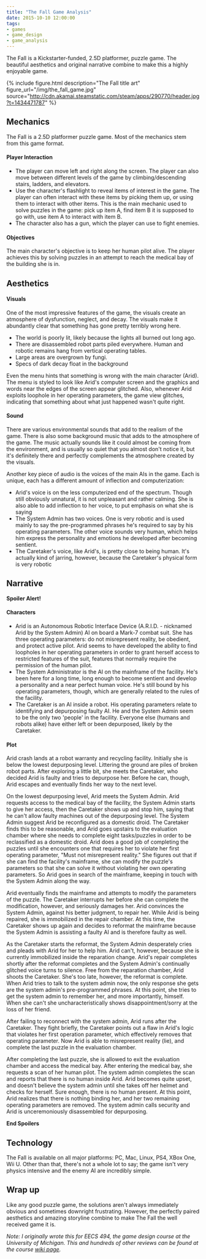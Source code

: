 ```yaml
---
title: "The Fall Game Analysis"
date: 2015-10-10 12:00:00
tags:
- games
- game_design
- game_analysis
---
```


The Fall is a Kickstarter-funded, 2.5D platformer, puzzle game. The beautiful aesthetics and original narrative combine to make this a highly enjoyable game.

<!--more-->

{% include figure.html description="The Fall title art" figure_url="/img/the_fall_game.jpg" source="http://cdn.akamai.steamstatic.com/steam/apps/290770/header.jpg?t=1434471787" %}


## Mechanics
The Fall is a 2.5D platformer puzzle game. Most of the mechanics stem from this game format.

#### Player Interaction

- The player can move left and right along the screen. The player can also move between different levels of the game by climbing/descending stairs, ladders, and elevators.
- Use the character's flashlight to reveal items of interest in the game. The player can often interact with these items by picking them up, or using them to interact with other items. This is the main mechanic used to solve puzzles in the game: pick up item A, find item B it is supposed to go with, use item A to interact with item B.
- The character also has a gun, which the player can use to fight enemies.

#### Objectives

The main character's objective is to keep her human pilot alive. The player achieves this by solving puzzles in an attempt to reach the medical bay of the building she is in.


## Aesthetics

#### Visuals

One of the most impressive features of the game, the visuals create an atmosphere of dysfunction, neglect, and decay. The visuals make it abundantly clear that something has gone pretty terribly wrong here.

- The world is poorly lit, likely because the lights all burned out long ago.
- There are disassembled robot parts piled everywhere. Human and robotic remains hang from vertical operating tables.
- Large areas are overgrown by fungi.
- Specs of dark decay float in the background

Even the menu hints that something is wrong with the main character (Arid). The menu is styled to look like Arid's computer screen and the graphics and words near the edges of the screen appear glitched. Also, whenever Arid exploits loophole in her operating parameters, the game view glitches, indicating that something about what just happened wasn't quite right.

#### Sound

There are various environmental sounds that add to the realism of the game. There is also some background music that adds to the atmosphere of the game. The music actually sounds like it could almost be coming from the environment, and is usually so quiet that you almost don't notice it, but it's definitely there and perfectly complements the atmosphere created by the visuals.

Another key piece of audio is the voices of the main AIs in the game. Each is unique, each has a different amount of inflection and computerization:
- Arid's voice is on the less computerized end of the spectrum. Though still obviously unnatural, it is not unpleasant and rather calming. She is also able to add inflection to her voice, to put emphasis on what she is saying
- The System Admin has two voices. One is very robotic and is used mainly to say the pre-programmed phrases he's required to say by his operating parameters. The other voice sounds very human, which helps him express the personality and emotions he developed after becoming sentient.
- The Caretaker's voice, like Arid's, is pretty close to being human. It's actually kind of jarring, however, because the Caretaker's physical form is very robotic


## Narrative
**Spoiler Alert!**

#### Characters
- Arid is an Autonomous Robotic Interface Device (A.R.I.D. - nicknamed Arid by the System Admin) AI on board a Mark-7 combat suit. She has three operating parameters: do not misrepresent reality, be obedient, and protect active pilot. Arid seems to have developed the ability to find loopholes in her operating parameters in order to grant herself access to restricted features of the suit, features that normally require the permission of the human pilot.
- The System Administrator is the AI on the mainframe of the facility. He's been here for a long time, long enough to become sentient and develop a personality and a near perfect human voice. He's still bound by his operating parameters, though, which are generally related to the rules of the facility.
- The Caretaker is an AI inside a robot. His operating parameters relate to identifying and depurposing faulty AI. He and the System Admin seem to be the only two 'people' in the facility. Everyone else (humans and robots alike) have either left or been depurposed, likely by the Caretaker.

#### Plot
Arid crash lands at a robot warranty and recycling facility. Initially she is below the lowest depurposing level. Littering the ground are piles of broken robot parts. After exploring a little bit, she meets the Caretaker, who decided Arid is faulty and tries to depurpose her. Before he can, though, Arid escapes and eventually finds her way to the next level.

On the lowest depurposing level, Arid meets the System Admin. Arid requests access to the medical bay of the facility, the System Admin starts to give her access, then the Caretaker shows up and stop him, saying that he can't allow faulty machines out of the depurposing level. The System Admin suggest Arid be reconfigured as a domestic droid. The Caretaker finds this to be reasonable, and Arid goes upstairs to the evaluation chamber where she needs to complete eight tasks/puzzles in order to be reclassified as a domestic droid. Arid does a good job of completing the puzzles until she encounters one that requires her to violate her first operating parameter, "Must not misrepresent reality." She figures out that if she can find the facility's mainframe, she can modify the puzzle's parameters so that she can solve it without violating her own operating parameters. So Arid goes in search of the mainframe, keeping in touch with the System Admin along the way.

Arid eventually finds the mainframe and attempts to modify the parameters of the puzzle. The Caretaker interrupts her before she can complete the modification, however, and seriously damages her. Arid convinces the System Admin, against his better judgment, to repair her. While Arid is being repaired, she is immobilized in the repair chamber. At this time, the Caretaker shows up again and decides to reformat the mainframe because the System Admin is assisting a faulty AI and is therefore faulty as well.

As the Caretaker starts the reformat, the System Admin desperately cries and pleads with Arid for her to help him. Arid can't, however, because she is currently immobilized inside the reparation change. Arid's repair completes shortly after the reformat completes and the System Admin's continually glitched voice turns to silence. Free from the reparation chamber, Arid shoots the Caretaker. She's too late, however, the reformat is complete. When Arid tries to talk to the system admin now, the only response she gets are the system admin's pre-programmed phrases. At this point, she tries to get the system admin to remember her, and more importantly, himself. When she can't she uncharacteristically shows disappointment/sorry at the loss of her friend.

After failing to reconnect with the system admin, Arid runs after the Caretaker. They fight briefly, the Caretaker points out a flaw in Arid's logic that violates her first operation parameter, which effectively removes that operating parameter. Now Arid is able to misrepresent reality (lie), and complete the last puzzle in the evaluation chamber.

After completing the last puzzle, she is allowed to exit the evaluation chamber and access the medical bay. After entering the medical bay, she requests a scan of her human pilot. The system admin completes the scan and reports that there is no human inside Arid. Arid becomes quite upset, and doesn't believe the system admin until she takes off her helmet and checks for herself. Sure enough, there is no human present. At this point, Arid realizes that there is nothing binding her, and her two remaining operating parameters are removed. The system admin calls security and Arid is unceremoniously disassembled for depurposing.

**End Spoilers**


## Technology
The Fall is available on all major platforms: PC, Mac, Linux, PS4, XBox One, Wii U. Other than that, there's not a whole lot to say; the game isn't very physics intensive and the enemy AI are incredibly simple.


## Wrap up
Like any good puzzle game, the solutions aren't always immediately obvious and sometimes downright frustrating. However, the perfectly paired aesthetics and amazing storyline combine to make The Fall the well received game it is.


*Note: I originally wrote this for EECS 494, the game design course at the University of Michigan. This and hundreds of other reviews can be found at the course [wiki page][494-gamewiki].*


[494-gamewiki]: https://web.eecs.umich.edu/~gameprof/gamewiki/index.php/Main_Page
